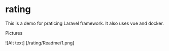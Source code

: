 # rating


This is a demo for praticing Laravel framework. It also uses vue and docker.

Pictures



![Alt text] [/rating/Readme/1.png]
